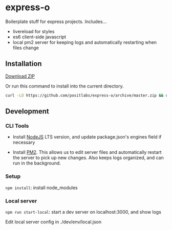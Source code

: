 # express-o

Boilerplate stuff for express projects. Includes...

- livereload for styles
- es6 client-side javascript
- local pm2 server for keeping logs and automatically restarting when files change


## Installation

[Download ZIP](https://github.com/positlabs/express-o/archive/master.zip)

Or run this command to install into the current directory. 

```bash
curl -LO https://github.com/positlabs/express-o/archive/master.zip && unzip master.zip && rm master.zip && cp -R express-o-master/ ./ && rm ./express-o-master
```

## Development

### CLI Tools

- Install [NodeJS](https://nodejs.org/en/) LTS version, and update package.json's engines field if necessary

- Install [PM2](https://github.com/Unitech/pm2). This allows us to edit server files and automatically restart the server to pick up new changes. Also keeps logs organized, and can run in the background.

### Setup

`npm install`: install node_modules

### Local server

`npm run start-local`: start a dev server on localhost:3000, and show logs

Edit local server config in ./dev/env/local.json
